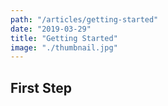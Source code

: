 ```yaml
---
path: "/articles/getting-started"
date: "2019-03-29"
title: "Getting Started"
image: "./thumbnail.jpg"
---
```


## First Step
